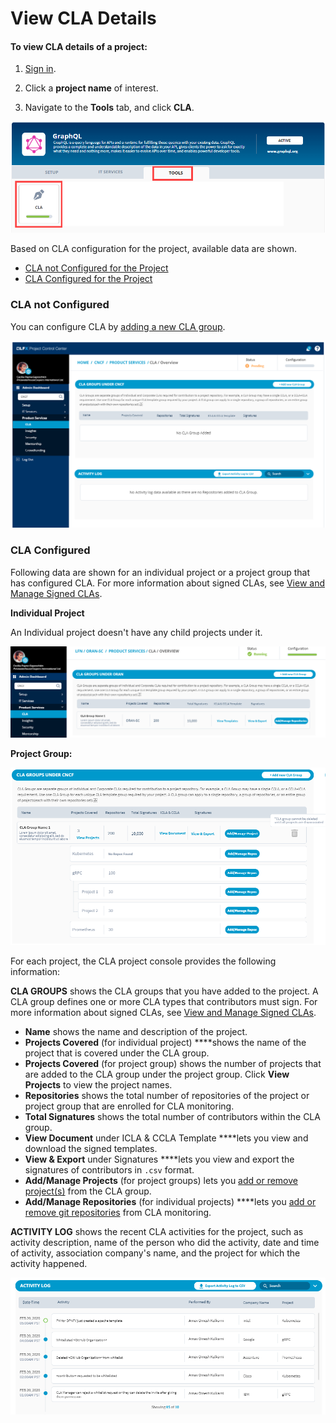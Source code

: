 # View CLA Details

#### To view CLA details of a project:

1. [Sign in](sign-in-to-project-control-center.md).

2. Click a **project name** of interest.

3. Navigate to the **Tools** tab, and click **CLA**.

![Tools](../../.gitbook/assets/tools-tab.png)

Based on CLA configuration for the project, available data are shown.

* [CLA not Configured for the Project](view-cla-details.md#cla-not-configured)
* [CLA Configured for the Project](view-cla-details.md#cla-configured)

### CLA not Configured

You can configure CLA by [adding a new CLA group](create-new-cla-group.md).

![No CLA Signed](../../.gitbook/assets/no-cla-signed.png)

### CLA Configured

Following data are shown for an individual project or a project group that has configured CLA. For more information about signed CLAs, see [View and Manage Signed CLAs](view-and-manage-signed-clas-for-a-cla-group.md).

**Individual Project**

An Individual project doesn't have any child projects under it.

![](../../.gitbook/assets/cla-signed.png)

**Project Group:**

![](../../.gitbook/assets/cla-group-details-for-project-group.png)

For each project, the CLA project console provides the following information:

**CLA GROUPS** shows the CLA groups that you have added to the project. A CLA group defines one or more CLA types that contributors must sign. For more information about signed CLAs, see [View and Manage Signed CLAs](view-and-manage-signed-clas-for-a-cla-group.md).

* **Name** shows the name and description of the project.
* **Projects Covered** \(for individual project\) ****shows the name of the project that is covered under the CLA group.
* **Projects Covered** \(for project group\) shows the number of projects that are added to the CLA group under the project group. Click **View Projects** to view the project names.
* **Repositories** shows the total number of repositories of the project or project group that are enrolled for CLA monitoring.
* **Total Signatures** shows the total number of contributors within the CLA group.
* **View Document** under ICLA & CCLA Template ****lets you view and download the signed templates.
* **View & Export** under Signatures ****lets you view and export the signatures of contributors in `.csv` format.
* **Add/Manage Projects** \(for project groups\) lets you [add or remove project\(s\)](add-or-remove-a-project-from-cla-group.md) from the CLA group.
* **Add/Manage Repositories** \(for individual projects\) ****lets you [add or remove git repositories](add-and-manage-git-organizations-and-repositories/add-or-remove-git-repositories-for-cla-monitoring.md) from CLA monitoring.

**ACTIVITY LOG** shows the recent CLA activities for the project, such as activity description, name of the person who did the activity, date and time of activity, association company's name, and the project for which the activity happened.  

![](../../.gitbook/assets/activity-log.png)

 

